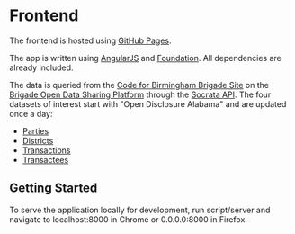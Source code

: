 Frontend
========

The frontend is hosted using [GitHub Pages](https://pages.github.com/).

The app is written using [AngularJS](https://angularjs.org/) and [Foundation](http://foundation.zurb.com/). All dependencies are already included.

The data is queried from the [Code for Birmingham Brigade Site](https://brigades.opendatanetwork.com/catalog?Brigade_Group=Code%20for%20Birmingham) on the [Brigade Open Data Sharing Platform](https://brigades.opendatanetwork.com/) through the [Socrata API](http://dev.socrata.com/). The four datasets of interest start with "Open Disclosure Alabama" and are updated once a day:

- [Parties](https://brigades.opendatanetwork.com/dataset/Open-Disclosure-Alabama-Parties/kjgr-g56d)
- [Districts](https://brigades.opendatanetwork.com/dataset/Open-Disclosure-Alabama-Districts/p8kt-epji)
- [Transactions](https://brigades.opendatanetwork.com/dataset/Open-Disclosure-Alabama-Transactions/vcap-yyfq)
- [Transactees](https://brigades.opendatanetwork.com/dataset/Open-Disclosure-Alabama-Transactees/9xmj-xdkh)


## Getting Started
To serve the application locally for development, run script/server and navigate to localhost:8000 in Chrome or 0.0.0.0:8000 in Firefox.
